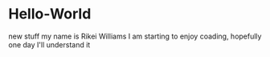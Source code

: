 # Hello-World
new stuff
my name is Rikei Williams
I am starting to enjoy coading, hopefully one day I'll understand it

